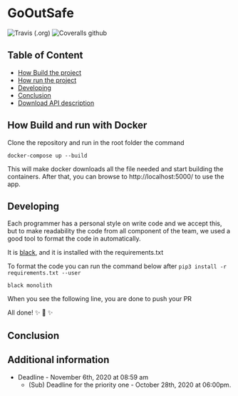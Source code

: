 # GoOutSafe

![Travis (.org)](https://img.shields.io/travis/GreyTeam2020/GoOutSafe_Primer2020?style=for-the-badge)
![Coveralls github](https://img.shields.io/coveralls/github/GreyTeam2020/GoOutSafe_Primer2020?style=for-the-badge)

## Table of Content

- [How Build the project]()
- [How run the project]()
- [Developing]()
- [Conclusion]()
- [Download API description]()


## How Build and run with Docker
Clone the repository and run in the root folder the command

`docker-compose up --build`


This will make docker downloads all the file needed and start building the containers. 
After that, you can browse to http://localhost:5000/ to use the app.

## Developing

Each programmer has a personal style on write code and we accept this, but to make readability the
code from all component of the team, we used a good tool to format the code in automatically.

It is [black](https://github.com/psf/black), and it is installed with the requirements.txt

To format the code you can run the command below after `pip3 install -r requirements.txt --user`

`black monolith`

When you see the following line, you are done to push your PR

All done! ✨ 🍰 ✨

## Conclusion

## Additional information

- Deadline - November 6th, 2020 at 08:59 am
  - (Sub) Deadline for the priority one - October 28th, 2020 at 06:00pm.
